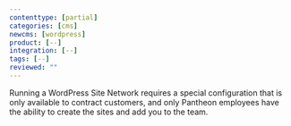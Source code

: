 ```yaml
---
contenttype: [partial]
categories: [cms]
newcms: [wordpress]
product: [--]
integration: [--]
tags: [--]
reviewed: ""
---
```


<Alert title="Note" type="info">

Running a WordPress Site Network requires a special configuration that is only available to contract customers, and only Pantheon employees have the ability to create the sites and add you to the team.

</Alert >
